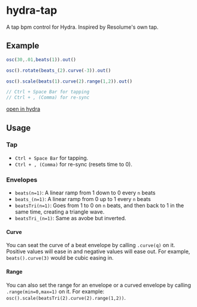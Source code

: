 # hydra-tap

A tap bpm control for Hydra. Inspired by Resolume's own tap.

## Example

```js
osc(30,.01,beats(1)).out()

osc().rotate(beats_(2).curve(-3)).out()

osc().scale(beats(1).curve(2).range(1,2)).out()

// Ctrl + Space Bar for tapping
// Ctrl + , (Comma) for re-sync
```
[open in hydra](https://hydra.ojack.xyz/?code=YXdhaXQlMjBsb2FkU2NyaXB0KCUyMmh0dHBzJTNBJTJGJTJGaHlkcmEtZXh0ZW5zaW9ucy5nbGl0Y2gubWUlMkZoeWRyYS10YXAuanMlMjIpJTBBJTBBb3NjKDMwJTJDLjAxJTJDYmVhdHMoMSkpLm91dCgpJTBBJTBBb3NjKCkucm90YXRlKGJlYXRzXygyKS5jdXJ2ZSgtMykpLm91dCgpJTBBJTBBb3NjKCkuc2NhbGUoYmVhdHMoMSkuY3VydmUoMikucmFuZ2UoMSUyQzIpKS5vdXQoKSUwQSUwQSUyRiUyRiUyMEN0cmwlMjAlMkIlMjBTcGFjZSUyMEJhciUyMGZvciUyMHRhcHBpbmclMEElMkYlMkYlMjBDdHJsJTIwJTJCJTIwJTJDJTIwKENvbW1hKSUyMGZvciUyMHJlLXN5bmM%3D)

## Usage

### Tap

* `Ctrl + Space Bar` for tapping.
* `Ctrl + , (Comma)` for re-sync (resets time to 0).

### Envelopes

* `beats(n=1)`: A linear ramp from 1 down to 0 every `n` beats
* `beats_(n=1)`: A linear ramp from 0 up to 1 every `n` beats
* `beatsTri(n=1)`: Goes from 1 to 0 on `n` beats, and then back to 1 in the same time, creating a triangle wave.
* `beatsTri_(n=1)`: Same as avobe but inverted.

#### Curve

You can seat the curve of a beat envelope by calling `.curve(q)` on it. Positive values will ease in and negative values will ease out. For example, `beats().curve(3)` would be cubic easing in.

#### Range

You can also set the range for an envelope or a curved envelope by calling `.range(min=0,max=1)` on it. For example: `osc().scale(beatsTri(2).curve(2).range(1,2))`.